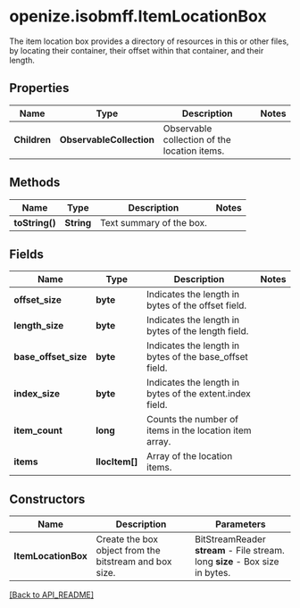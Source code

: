 # openize.isobmff.ItemLocationBox

The item location box provides a directory of resources in this or other files, by locating their container, their offset within that container, and their length.

## Properties

Name | Type | Description | Notes
------------ | ------------- | ------------- | -------------
**Children** | **ObservableCollection<IlocItem>** | Observable collection of the location items. | 

## Methods

Name | Type | Description | Notes
------------ | ------------- | ------------- | -------------
**toString()** | **String** | Text summary of the box. | 

## Fields

Name | Type | Description | Notes
------------ | ------------- | ------------- | -------------
**offset_size** | **byte** | Indicates the length in bytes of the offset field. | 
**length_size** | **byte** | Indicates the length in bytes of the length field. | 
**base_offset_size** | **byte** | Indicates the length in bytes of the base_offset field. | 
**index_size** | **byte** | Indicates the length in bytes of the extent.index field. | 
**item_count** | **long** | Counts the number of items in the location item array. | 
**items** | **IlocItem[]** | Array of the location items. | 

## Constructors

Name | Description | Parameters
------------ | ------------- | -------------
**ItemLocationBox** | Create the box object from the bitstream and box size. | BitStreamReader **stream** - File stream.<br />long **size** - Box size in bytes.

[[Back to API_README]](API_README.md)